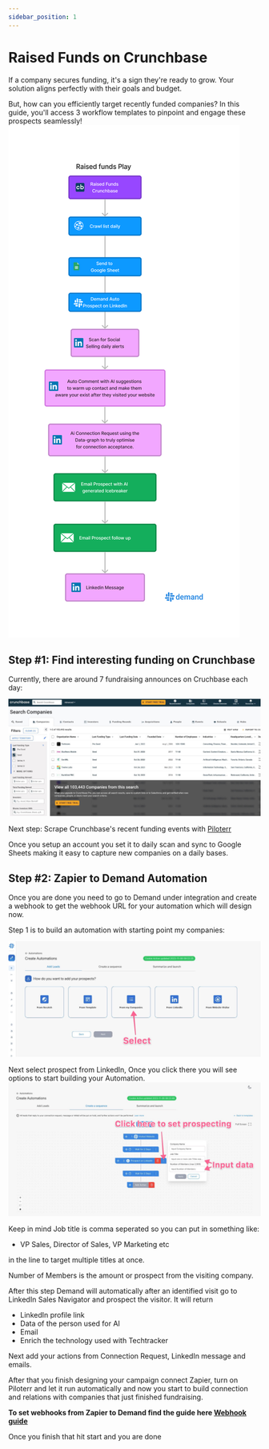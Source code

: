 ```yaml
---
sidebar_position: 1
---
```


# Raised Funds on Crunchbase

If a company secures funding, it's a sign they're ready to grow. Your solution aligns perfectly with their goals and budget.

But, how can you efficiently target recently funded companies? In this guide, you'll access 3 workflow templates to pinpoint and engage these prospects seamlessly!
![Rasied funds on Crucnhbase](./img/fundraise.png)

## Step #1: Find interesting funding on Crunchbase
Currently, there are around 7 fundraising announces on Cruchbase each day:

![Rasied funds on Crucnhbase](./img/crunchbase1.jpg)

Next step: Scrape Crunchbase's recent funding events with [Piloterr](https://Piloterr.com/)

Once you setup an account you set it to daily scan and sync to Google Sheets making it easy to capture new companies on a daily bases.

## Step #2: Zapier to Demand Automation

Once you are done you need to go to Demand under integration and create a webhook to get the webhook URL for your automation which will design now.

Step 1 is to build an automation with starting point my companies:

![Rasied funds on Crucnhbase](./img/crunchbase2.jpg)

Next select prospect from LinkedIn, Once you click there you will see options to start building your Automation.
![AI visitor Automation step 2](./img/step2.jpg)

Keep in mind Job title is comma seperated so you can put in something like:
- VP Sales, Director of Sales, VP Marketing etc

in the line to target multiple titles at once.

Number of Members is the amount or prospect from the visiting company.

After this step Demand will automatically after an identified visit go to LinkedIn Sales Navigator and prospect the visitor.
It will return
- LinkedIn profile link
- Data of the person used for AI
- Email
- Enrich the technology used with Techtracker

Next add your actions from Connection Request, LinkedIn message and emails.

After that you finish designing your campaign connect Zapier, turn on Piloterr and let it run automatically and now you start to build connection and relations with companies that just finished fundraising.

**To set webhooks from Zapier to Demand find the guide here [Webhook guide](https://support.usedemand.com/en/articles/8436929-webhooks/)**

Once you finish that hit start and you are done
